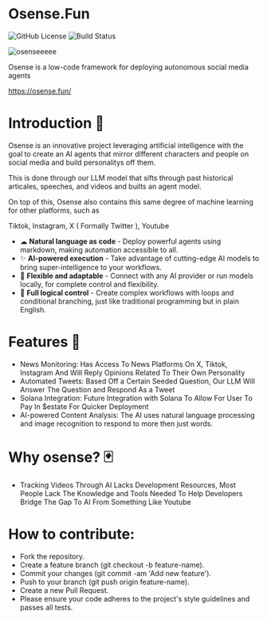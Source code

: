 # Osense.Fun
![GitHub License](https://img.shields.io/github/license/lebrunel/agentflow?style=flat-square)
![Build Status](https://img.shields.io/github/actions/workflow/status/lebrunel/agentflow/bun.yml?style=flat-square)

![osenseeeee](https://github.com/user-attachments/assets/9abbafc4-6a64-47a9-b2c3-7ab2416a86ed)



Osense is a low-code framework for deploying autonomous social media agents 

https://osense.fun/

# Introduction 🌌
Osense is an innovative project leveraging artificial intelligence with the goal to create an AI agents that mirror different characters and people on social media and build personalitys off them.

This is done through our LLM model that sifts through past historical articales, speeches, and videos and builts an agent model. 

On top of this, Osense also contains this same degree of machine learning for other platforms, such as

Tiktok, Instagram, X ( Formally Twitter ), Youtube

- ☁ **Natural language as code** - Deploy powerful agents using markdown, making automation accessible to all.
- ✨ **AI-powered execution** - Take advantage of cutting-edge AI models to bring super-intelligence to your workflows.
- 🔌 **Flexible and adaptable** - Connect with any AI provider or run models locally, for complete control and flexibility.
- 🎫 **Full logical control** - Create complex workflows with loops and conditional branching, just like traditional programming but in plain English.

# Features 🔮
- News Monitoring: Has Access To News Platforms On X, Tiktok, Instagram And Will Reply Opinions Related To Their Own Personality 
- Automated Tweets: Based Off a Certain Seeded Question, Our LLM Will Answer The Question and Respond As a Tweet
- Solana Integration: Future Integration with Solana To Allow For User To Pay In $estate For Quicker Deployment
- AI-powered Content Analysis: The AI uses natural language processing and image recognition to respond to more then just words.
  
# Why osense? 🃏

- Tracking Videos Through AI Lacks Development Resources, Most People Lack The Knowledge and Tools Needed To Help Developers Bridge The Gap To AI From Something Like Youtube

# How to contribute:
- Fork the repository.
- Create a feature branch (git checkout -b feature-name).
- Commit your changes (git commit -am 'Add new feature').
- Push to your branch (git push origin feature-name).
- Create a new Pull Request.
- Please ensure your code adheres to the project's style guidelines and passes all tests.
